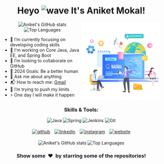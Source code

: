 <h1 align="center">Heyo <img alt="wave" src="https://emojis.slackmojis.com/emojis/images/1588177020/8809/wave_hello.gif?1588177020" width="35"> It's Aniket Mokal!</h1>

<img align="right" height="250px" alt="GIF" src="hero.png" padding="5px" />

<p align="center">
  <img src="https://github-readme-stats.vercel.app/api?username=mokal2002&show_icons=true&hide_title=true&hide_border=true&count_private=true&include_all_commits=true" alt="Aniket's GitHub stats" />
  <img src="https://github-readme-stats.vercel.app/api/top-langs/?username=mokal2002&layout=compact&hide_title=true&hide_border=true" alt="Top Languages" />
</p>

- 🔭 I’m currently focusing on developing coding skills
- 🌱 I'm working on Core Java, Java EE, and Spring Boot
- 👯 I’m looking to collaborate on GitHub
- 🥅 2024 Goals: Be a better human
- 💬 Ask me about anything
- 📬 How to reach me: <a href="mailto:aniketmokal29@gmail.com" target="_blank">Gmail</a>
- 🧗 I’m trying to push my limits
- ⚡ One day I will make it happen

<h3 align='center'>Skills & Tools:</h3>
<p align="center">
  <img src="https://img.icons8.com/ios-filled/50/000000/java-coffee-cup-logo.png" alt="Java" title="Java" />
  <img src="https://img.icons8.com/ios-filled/50/000000/spring-logo.png" alt="Spring" title="Spring" />
  <img src="https://img.icons8.com/ios-filled/50/000000/jenkins.png" alt="Jenkins" title="Jenkins" />
  <img src="https://img.icons8.com/ios-filled/50/000000/git.png" alt="Git" title="Git" />
</p>

<p align="center">
  <a href="https://github.com/mokal2002" target="_blank"><img alt="github" width="10%" style="padding:5px" src="https://img.icons8.com/clouds/100/000000/github.png"/></a>
  <a href="https://www.linkedin.com/in/aniketmokal29/" target="_blank"><img alt="linkedin" width="10%" style="padding:5px" src="https://img.icons8.com/clouds/100/000000/linkedin.png"/></a>
  <a href="https://www.instagram.com/mokal_2002" target="_blank"><img alt="instagram" width="10%" style="padding:5px" src="https://img.icons8.com/clouds/100/000000/instagram.png"/></a>
  <a href="https://aniketmokalinfo.pythonanywhere.com" target="_blank"><img alt="website" width="10%" style="padding:5px" src="https://img.icons8.com/?size=100&id=QiwSMfboPt2R&format=png&color=f000000" /></a>
</p>
<p align="center">
  <img src="https://github-readme-stats.vercel.app/api?username=mokal2002&show_icons=true&hide_title=true&hide_border=true&count_private=true&include_all_commits=true" alt="Aniket's GitHub stats" />
  <img src="https://github-readme-stats.vercel.app/api/top-langs/?username=mokal2002&layout=compact&hide_title=true&hide_border=true" alt="Top Languages" />
</p>
<h3 align='center'>Show some &nbsp;❤️&nbsp; by starring some of the repositories!</h3>
